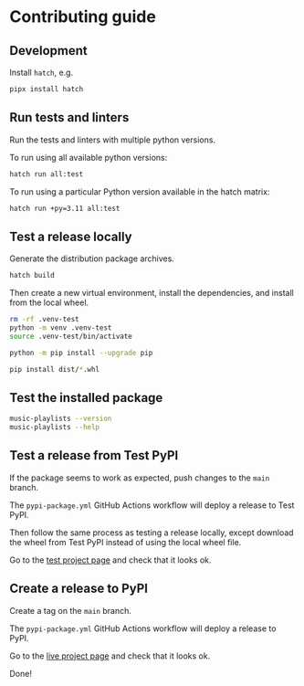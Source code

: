 # Contributing guide

## Development

Install `hatch`, e.g.

```bash
pipx install hatch
```

## Run tests and linters

Run the tests and linters with multiple python versions.

To run using all available python versions:

```bash
hatch run all:test
```

To run using a particular Python version available in the hatch matrix:

```bash
hatch run +py=3.11 all:test
```

## Test a release locally

Generate the distribution package archives.

```bash
hatch build
```

Then create a new virtual environment, install the dependencies, and install from the local wheel.

```bash
rm -rf .venv-test
python -m venv .venv-test
source .venv-test/bin/activate

python -m pip install --upgrade pip

pip install dist/*.whl
```

## Test the installed package

```bash
music-playlists --version
music-playlists --help

```


## Test a release from Test PyPI

If the package seems to work as expected, push changes to the `main` branch.

The `pypi-package.yml` GitHub Actions workflow will deploy a release to Test PyPI.

Then follow the same process as testing a release locally, 
except download the wheel from Test PyPI instead of using the local wheel file.

Go to the [test project page](https://test.pypi.org/project/music-playlists) and check that it looks ok.

## Create a release to PyPI

Create a tag on the `main` branch.

The `pypi-package.yml` GitHub Actions workflow will deploy a release to PyPI.

Go to the [live project page](https://pypi.org/project/music-playlists) and check that it looks ok.

Done!
